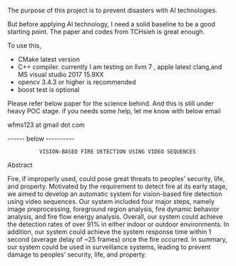 
The purpose of this project is to prevent disasters with AI technologies.

But before applying AI technology, I need a solid baseline to be a good starting point. The paper and codes from TCHsieh is great enough.

To use this,
- CMake latest version
- C++ compiler. currently I am testing on llvm 7 , apple latest clang,and MS visual studio 2017 15.9XX
- opencv 3.4.3 or higher is recommended
- boost test is optional

Please refer below paper for the science behind.
And this is still under heavy POC stage. if you needs some help, let me know with below email 

wfms123 at gmail dot com

------  below ----------

                                
              VISION-BASED FIRE DETECTION USING VIDEO SEQUENCES

Abstract

Fire, if improperly used, could pose great threats to peoples’ security, life, and property. Motivated by the requirement to detect fire at its early stage, we aimed to develop an automatic system for vision-based fire detection using video sequences. Our system included four major steps, namely image preprocessing, foreground region analysis, fire dynamic behavior analysis, and fire flow energy analysis. Overall, our system could achieve the detection rates of over 91% in either indoor or outdoor environments. In addition, our system could achieve the system response time within 1 second (average delay of ~25 frames) once the fire occurred. In summary, our system could be used in surveillance systems, leading to prevent damage to peoples’ security, life, and property.

